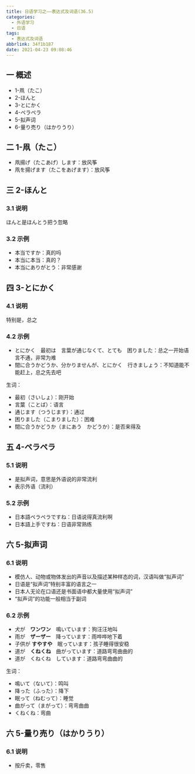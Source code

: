 ```yaml
---
title: 日语学习之——表达式及词语(36.5)
categories:
  - 外语学习
  - 日语
tags:
  - 表达式及词语
abbrlink: 34f1b187
date: 2021-04-23 09:08:46
---
```

## 一 概述

* 1-凧（たこ）
* 2-ほんと
* 3-とにかく
* 4-ペラペラ
* 5-拟声词
* 6-量り売り（はかりうり）

<!--more-->

## 二 1-凧（たこ）

* 凧揚げ（たこあげ）します：放风筝
* 凧を揚げます（たこをあげます）：放风筝

## 三 2-ほんと

### 3.1 说明

ほんと是ほんとう把う忽略

### 3.2 示例

* 本当ですか：真的吗
* 本当に本当：真的？
* 本当にありがとう：非常感谢

## 四 3-とにかく

### 4.1 说明

特别是，总之

### 4.2 示例

* とにかく　最初は　言葉が通じなくて、とても　困りました：总之一开始语言不通，非常为难
* 間に合うかどうか、分かりませんが、とにかく　行きましょう：不知道能不能赶上，总之先去吧

生词：

* 最初（さいしょ）：刚开始
* 言葉（ことば）：语言
* 通じます（つうじます）：通过
* 困りました（こまりました）：困难
* 間に合うかどうか（まにあう　かどうか）：是否来得及

## 五 4-ペラペラ

### 5.1 说明

* 是拟声词，意思是外语说的非常流利
* 表示外语（流利）

### 5.2 示例

* 日本語ペラペラですね：日语说得真流利啊
* 日本語上手ですね：日语非常熟练

## 六 5-拟声词

### 6.1 说明

* 模仿人、动物或物体发出的声音以及描述某种样态的词，汉语叫做“拟声词”
* 日语是“拟声词”特别丰富的语言之一
* 日本人无论在口语还是书面语中都大量使用“拟声词”
* “拟声词”的功能一般相当于副词

### 6.2 示例

* 犬が　**ワンワン**　鳴いています：狗汪汪地叫
* 雨が　**ザーザー**　降っています：雨哗哗地下着
* 子供が  **すやすや**　眠っています：孩子睡得很安稳
* 道が　**くねくね**　曲がっています：道路弯弯曲曲的
* 道が　くねくね　しています：道路弯弯曲曲的

生词：

* 鳴いて（ないて）：鸣叫
* 降った（ふった）：降下
* 眠って（ねむって）：睡觉
* 曲がって（まがって）：弯弯曲曲
* くねくね：弯曲

## 六 5-量り売り（はかりうり）

### 6.1 说明

* 按斤卖，零售